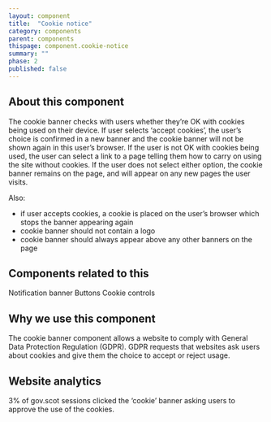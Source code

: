 ```yaml
---
layout: component
title:  "Cookie notice"
category: components
parent: components
thispage: component.cookie-notice
summary: ""
phase: 2
published: false
---
```


## About this component

The cookie banner checks with users whether they’re OK with cookies being used on their device. If user selects ‘accept cookies’, the user’s choice is confirmed in a new banner and the cookie banner will not be shown again in this user’s browser. If the user is not OK with cookies being used, the user can select a link to a page telling them how to carry on using the site without cookies. If the user does not select either option, the cookie banner remains on the page, and will appear on any new pages the user visits.  

Also:

* if user accepts cookies, a cookie is placed on the user’s browser which stops the banner appearing again
* cookie banner should not contain a logo
* cookie banner should always appear above any other banners on the page  

## Components related to this

Notification banner
Buttons
Cookie controls  

## Why we use this component

The cookie banner component allows a website to comply with General Data Protection Regulation (GDPR). GDPR requests that websites ask users about cookies and give them the choice to accept or reject usage.  

## Website analytics

3% of gov.scot sessions clicked the ‘cookie’ banner asking users to approve the use of the cookies.  
